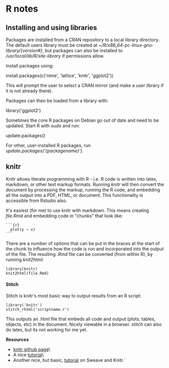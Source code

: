 # R notes

## Installing and using libraries

Packages are installed from a CRAN repository to a local library
directory. The default users library must be created at
*~/R/x86_64-pc-linux-gnu-library/{version#}*, but packages can also
be installed to */usr/local/lib/R/site-library* if permissions allow.

Install packages using:

  install.packages(c('nlme', 'lattice', 'knitr', 'ggplot2'))

This will prompt the user to select a CRAN mirror (and make a user
library if it is not already there).

Packages can then be loaded from a library with:

  library('ggplot2')

Sometimes the core R packages on Debian go out of date and need to be
updated. Start R with *sudo* and run:

  update.packages()

For other, user-installed R packages, run
*update.packages('{packagename}')*.

## knitr

Knitr allows literate programming with R - i.e. R code is written into
latex, markdown, or other text markup formats. Running *knitr* will then
convert the document by processing the markup, running the R code, and
embedding all the output into a PDF, HTML, or document. This
functionality is accessible from Rstudio also.

It's easiest (for me) to use knitr with markdown. This means creating
*file.Rmd* and embedding code in "chunks" that look like:

~~~
```{r}
  plot(y ~ x)
```
~~~

There are a number of options that can be put in the braces at the start
of the chunk to influence how the code is run and incorporated into the
output of the file. The resulting *.Rmd* file can be converted (from
within R), by running *knit2html*:

~~~{.r}
library(knitr)
knit2html(file.Rmd)
~~~

#### Stitch

Stitch is knitr's most basic way to output results from an R script:

~~~{.r}
library('knitr')
stitch_rhtml('scriptname.r')
~~~

This outputs an .html file that embeds all code and output (plots,
tables, objects, etc) in the document. Nicely viewable in a browser.
*stitch* can also do latex, but its not working for me yet.

 **Resources**

* [knitr github page](https://github.com/yihui/knitr#readme)\
* A nice [tutorial](http://biostat.mc.vanderbilt.edu/wiki/Main/KnitrHowto)\
* Another nice, but basic, [tutorial](http://gforge.se/2012/08/getting-started-with-knitr-and-sweave/) on Sweave and Knitr.`

